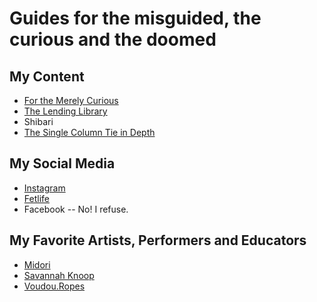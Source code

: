 # Guides for the misguided, the curious and the doomed

## My Content

* [For the Merely Curious](https://rationaldom.com/start#psychology-of-bdsm)
* [The Lending Library](https://rationaldom.com/Library/index.html)
* Shibari
 * [The Single Column Tie in Depth](https://rationaldom.com/private/notes_single_column_tie.html)

## My Social Media

* [Instagram](http://www.instagram.com/badDadditude)
* [Fetlife](http://fetlife.com/badDadditude)
* Facebook -- No! I refuse.

## My Favorite Artists, Performers and Educators

* [Midori](http://www.ranshin.com)
* [Savannah Knoop](https://www.savannahknoop.net)
* [Voudou.Ropes](https://anastasiamif.wixsite.com/mysite)

